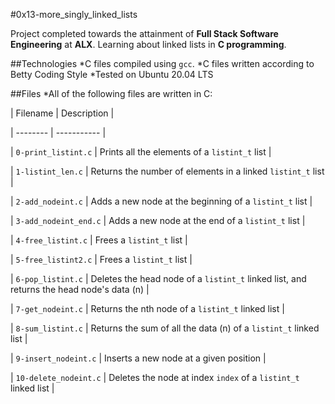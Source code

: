 #0x13-more_singly_linked_lists

Project completed towards the attainment of **Full Stack Software Engineering** at **ALX**. Learning about linked lists in **C programming**.

##Technologies
*C files compiled using `gcc`.
*C files written according to Betty Coding Style
*Tested on Ubuntu 20.04 LTS

##Files
*All of the following files are written in C:

| Filename | Description |

| -------- | ----------- |

| `0-print_listint.c` | Prints all the elements of a `listint_t` list |

| `1-listint_len.c` | Returns the number of elements in a linked `listint_t` list |

| `2-add_nodeint.c` | Adds a new node at the beginning of a `listint_t` list |

| `3-add_nodeint_end.c` | Adds a new node at the end of a `listint_t` list |

| `4-free_listint.c` | Frees a `listint_t` list |

| `5-free_listint2.c` | Frees a `listint_t` list |

| `6-pop_listint.c` | Deletes the head node of a `listint_t` linked list, and returns the head node's data (n) |

| `7-get_nodeint.c` | Returns the nth node of a `listint_t` linked list |

| `8-sum_listint.c` | Returns the sum of all the data (n) of a `listint_t` linked list |

| `9-insert_nodeint.c` | Inserts a new node at a given position |

| `10-delete_nodeint.c` | Deletes the node at index `index` of a `listint_t` linked list |
